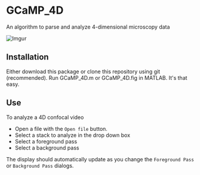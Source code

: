 # GCaMP_4D
An algorithm to parse and analyze 4-dimensional microscopy data

![Imgur](http://i.imgur.com/Qh1YA8I.png)

## Installation

Either download this package or clone this repository using git (recommended). Run GCaMP_4D.m or GCaMP_4D.fig in MATLAB. It's that easy.

## Use

To analyze a 4D confocal video
+ Open a file with the `Open file` button.
+ Select a stack to analyze in the drop down box
+ Select a foreground pass
+ Select a background pass

The display should automatically update as you change the `Foreground Pass` or `Background Pass` dialogs.
